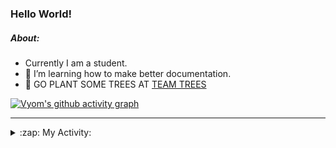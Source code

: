 ### Hello World!

##### About:
- Currently I am a student.
- 🌱 I’m learning how to make better documentation.
- 🌱 GO PLANT SOME TREES AT [TEAM TREES](https://teamtrees.org/)

[![Vyom's github activity graph](https://activity-graph.herokuapp.com/graph?username=Vyvy-vi)](https://github.com/ashutosh00710/github-readme-activity-graph)

---
<details>
  <summary>:zap: My Activity:</summary>
  
<!--START_SECTION:waka-->
![Code Time](http://img.shields.io/badge/Code%20Time-889%20hrs%2055%20mins-blue)

**I'm a Night 🦉** 

```text
🌞 Morning    94 commits     ███░░░░░░░░░░░░░░░░░░░░░░   11.59% 
🌆 Daytime    219 commits    ██████░░░░░░░░░░░░░░░░░░░   27.0% 
🌃 Evening    272 commits    ████████░░░░░░░░░░░░░░░░░   33.54% 
🌙 Night      226 commits    ███████░░░░░░░░░░░░░░░░░░   27.87%

```
📅 **I'm Most Productive on Sunday** 

```text
Monday       124 commits    ███░░░░░░░░░░░░░░░░░░░░░░   15.29% 
Tuesday      125 commits    ███░░░░░░░░░░░░░░░░░░░░░░   15.41% 
Wednesday    108 commits    ███░░░░░░░░░░░░░░░░░░░░░░   13.32% 
Thursday     113 commits    ███░░░░░░░░░░░░░░░░░░░░░░   13.93% 
Friday       105 commits    ███░░░░░░░░░░░░░░░░░░░░░░   12.95% 
Saturday     79 commits     ██░░░░░░░░░░░░░░░░░░░░░░░   9.74% 
Sunday       157 commits    ████░░░░░░░░░░░░░░░░░░░░░   19.36%

```


📊 **This Week I Spent My Time On** 

```text
🔥 Editors: 
VS Code                  1 hr 20 mins        █████████████████████████   100.0%

🐱‍💻 Projects: 
CSF                      1 hr 10 mins        █████████████████████░░░░   87.08% 
TEA-onboarding-bot       10 mins             ███░░░░░░░░░░░░░░░░░░░░░░   12.92%

```


 Last Updated on 29/09/2022 11:05:15 UTC
<!--END_SECTION:waka-->
</details>
